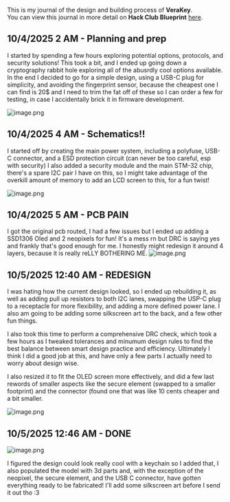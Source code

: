 <!--
  ===================    !!READ THIS NOTICE!!   ====================
  DO NOT edit this file manually. Your changes WILL BE OVERWRITTEN!
  This journal is auto generated and updated by Hack Club Blueprint.
  To edit this file, please edit your journal entries on Blueprint.
  ==================================================================
-->

This is my journal of the design and building process of **VeraKey**.  
You can view this journal in more detail on **Hack Club Blueprint** [here](https://blueprint.hackclub.com/projects/91).


## 10/4/2025 2 AM - Planning and prep  

I started by spending a few hours exploring potential options, protocols, and security solutions! This took a bit, and I ended up going down a cryptography rabbit hole exploring all of the abusrdly cool options available. In the end I decided to go for a simple design, using a USB-C plug for simplicity, and avoiding the fingerprint sensor, because the cheapest one I can find is 20$ and I need to trim the fat off of these so I can order a few for testing, in case I accidentally brick it in firmware development.

![image.png](https://blueprint.hackclub.com/user-attachments/blobs/redirect/eyJfcmFpbHMiOnsiZGF0YSI6MjY5LCJwdXIiOiJibG9iX2lkIn19--bff7b48391c9b6c67f2ff8efebd9d33031a92e4e/image.png)
  

## 10/4/2025 4 AM - Schematics!!  

I started off by creating the main power system, including a polyfuse, USB-C connector, and a ESD protection circuit (can never be too careful, esp with security) I also added a security module and the main STM-32 chip, there's a spare I2C pair I have on this, so I might take advantage of the overkill amount of memory to add an LCD screen to this, for a fun twist!

![image.png](https://blueprint.hackclub.com/user-attachments/blobs/redirect/eyJfcmFpbHMiOnsiZGF0YSI6Mjc1LCJwdXIiOiJibG9iX2lkIn19--3865cb6c76cb67ce407d7e549c25d12d7a80f33b/image.png)
  

## 10/4/2025 5 AM - PCB PAIN  

I got the original pcb routed, I had a few issues but I ended up adding a SSD1306 Oled and 2 neopixels for fun! It's a mess rn but DRC is saying yes and frankly that's good enough for me. I honestly might redesign it around 4 layers, because it is really reLLY BOTHERING ME.
![image.png](https://blueprint.hackclub.com/user-attachments/blobs/redirect/eyJfcmFpbHMiOnsiZGF0YSI6MjkzLCJwdXIiOiJibG9iX2lkIn19--bfcd70f56af49133e896038caff301b97ab66e11/image.png)
  

## 10/5/2025 12:40 AM - REDESIGN  

I was hating how the current design looked, so I ended up rebuilding it, as well as adding pull up resistors to both I2C lanes, swapping the USP-C plug to a receptacle for more flexibility, and adding a more defined power lane. I also am going to be adding some silkscreen art to the back, and a few other fun things.

I also took this time to perform a comprehensive DRC check,  which took a few hours as I tweaked tolerances and minumum design rules to find the best balance between smart design practice and efficiency. Ultimately I think I did a good job at this, and have only a few parts I actually need to worry about design wise.

I also resized it to fit the OLED screen more effectively, and did a few last rewords of smaller aspects like the secure element (swapped to a smaller footprint) and the connector (found one that was like 10 cents cheaper and a bit smaller.

![image.png](https://blueprint.hackclub.com/user-attachments/blobs/redirect/eyJfcmFpbHMiOnsiZGF0YSI6NDQ3LCJwdXIiOiJibG9iX2lkIn19--1b84f79f538dc568661fb4ee3953fc0e12e3b279/image.png)
  

## 10/5/2025 12:46 AM - DONE  

![image.png](https://blueprint.hackclub.com/user-attachments/blobs/redirect/eyJfcmFpbHMiOnsiZGF0YSI6NDQ4LCJwdXIiOiJibG9iX2lkIn19--a62a4c0167ce9bc40d3c7c5b42ece95d2e9d1d11/image.png)

I figured the design could look really cool with a keychain so I added that, I also populated the model with 3d parts and, with the exception of the neopixel, the secure element, and the USB C connector, have gotten everything ready to be fabricated! I'll add some silkscreen art before I send it out tho :3  


